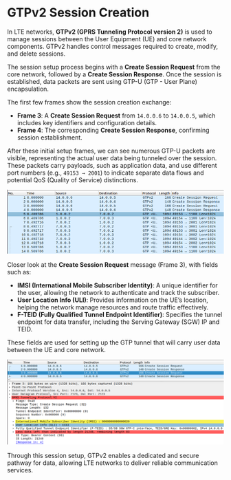# GTPv2 Session Creation

In LTE networks, **GTPv2 (GPRS Tunneling Protocol version 2)** is used to manage sessions between the User Equipment (UE) and core network components. GTPv2 handles control messages required to create, modify, and delete sessions.

The session setup process begins with a **Create Session Request** from the core network, followed by a **Create Session Response**. Once the session is established, data packets are sent using GTP-U (GTP - User Plane) encapsulation.

The first few frames show the session creation exchange:
- **Frame 3**: A **Create Session Request** from `14.0.0.6` to `14.0.0.5`, which includes key identifiers and configuration details.
- **Frame 4**: The corresponding **Create Session Response**, confirming session establishment.

After these initial setup frames, we can see numerous GTP-U packets are visible, representing the actual user data being tunneled over the session. These packets carry payloads, such as application data, and use different port numbers (e.g., `49153 → 2001`) to indicate separate data flows and potential QoS (Quality of Service) distinctions.

**![Session Creation and Data Packets - screen_1](lab6/screenshots/screen_1.png)**

Closer look at the **Create Session Request** message (Frame 3), with fields such as:
- **IMSI (International Mobile Subscriber Identity)**: A unique identifier for the user, allowing the network to authenticate and track the subscriber.
- **User Location Info (ULI)**: Provides information on the UE’s location, helping the network manage resources and route traffic effectively.
- **F-TEID (Fully Qualified Tunnel Endpoint Identifier)**: Specifies the tunnel endpoint for data transfer, including the Serving Gateway (SGW) IP and TEID.

These fields are used for setting up the GTP tunnel that will carry user data between the UE and core network.

**![Create Session Request Details - screen_2](lab6/screenshots/screen_2.png)**

Through this session setup, GTPv2 enables a dedicated and secure pathway for data, allowing LTE networks to deliver reliable communication services.
